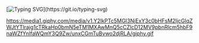 [![Typing SVG](https://readme-typing-svg.demolab.com?font=Fira+Code&weight=500&size=21&pause=800&color=39FF14&center=true&vCenter=true&width=435&lines=Welcome+to+my+profile!+I+am+Edin.)](https://git.io/typing-svg)

https://media1.giphy.com/media/v1.Y2lkPTc5MGI3NjExY3c0bHFsM2ljcGlqZWJtYTlrajg1cTRkaHp0bmN5eTM1MXAwMnQ5cCZlcD12MV9pbnRlcm5hbF9naWZfYnlfaWQmY3Q9Zw/unxCGmTuBvwo2djRLA/giphy.gif

<!--
**thedoistic/thedoistic** is a ✨ _special_ ✨ repository because its `README.md` (this file) appears on your GitHub profile.

Here are some ideas to get you started:

- 🔭 I’m currently working on ...
- 🌱 I’m currently learning ...
- 👯 I’m looking to collaborate on ...
- 🤔 I’m looking for help with ...
- 💬 Ask me about ...
- 📫 How to reach me: ...
- 😄 Pronouns: ...
- ⚡ Fun fact: ...
-->
